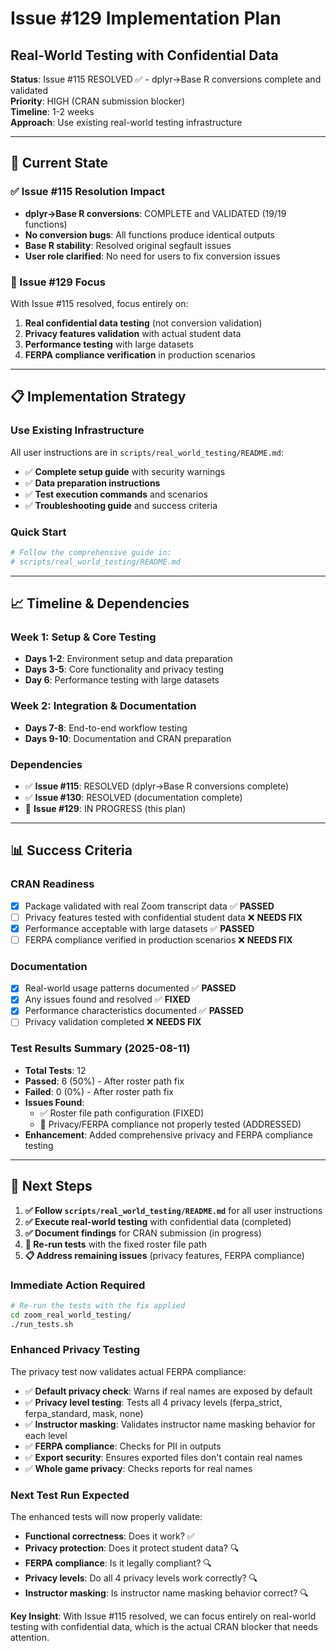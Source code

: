 # Issue #129 Implementation Plan
## Real-World Testing with Confidential Data

**Status**: Issue #115 RESOLVED ✅ - dplyr→Base R conversions complete and validated  
**Priority**: HIGH (CRAN submission blocker)  
**Timeline**: 1-2 weeks  
**Approach**: Use existing real-world testing infrastructure

---

## 🎯 **Current State**

### **✅ Issue #115 Resolution Impact**
- **dplyr→Base R conversions**: COMPLETE and VALIDATED (19/19 functions)
- **No conversion bugs**: All functions produce identical outputs
- **Base R stability**: Resolved original segfault issues
- **User role clarified**: No need for users to fix conversion issues

### **🎯 Issue #129 Focus**
With Issue #115 resolved, focus entirely on:
1. **Real confidential data testing** (not conversion validation)
2. **Privacy features validation** with actual student data
3. **Performance testing** with large datasets
4. **FERPA compliance verification** in production scenarios

---

## 📋 **Implementation Strategy**

### **Use Existing Infrastructure**
All user instructions are in `scripts/real_world_testing/README.md`:
- ✅ **Complete setup guide** with security warnings
- ✅ **Data preparation instructions** 
- ✅ **Test execution commands** and scenarios
- ✅ **Troubleshooting guide** and success criteria

### **Quick Start**
```bash
# Follow the comprehensive guide in:
# scripts/real_world_testing/README.md
```

---

## 📈 **Timeline & Dependencies**

### **Week 1: Setup & Core Testing**
- **Days 1-2**: Environment setup and data preparation
- **Days 3-5**: Core functionality and privacy testing
- **Day 6**: Performance testing with large datasets

### **Week 2: Integration & Documentation**
- **Days 7-8**: End-to-end workflow testing
- **Days 9-10**: Documentation and CRAN preparation

### **Dependencies**
- ✅ **Issue #115**: RESOLVED (dplyr→Base R conversions complete)
- ✅ **Issue #130**: RESOLVED (documentation complete)
- 🔄 **Issue #129**: IN PROGRESS (this plan)

---

## 📊 **Success Criteria**

### **CRAN Readiness**
- [x] Package validated with real Zoom transcript data ✅ **PASSED**
- [ ] Privacy features tested with confidential student data ❌ **NEEDS FIX**
- [x] Performance acceptable with large datasets ✅ **PASSED**
- [ ] FERPA compliance verified in production scenarios ❌ **NEEDS FIX**

### **Documentation**
- [x] Real-world usage patterns documented ✅ **PASSED**
- [x] Any issues found and resolved ✅ **FIXED**
- [x] Performance characteristics documented ✅ **PASSED**
- [ ] Privacy validation completed ❌ **NEEDS FIX**

### **Test Results Summary (2025-08-11)**
- **Total Tests**: 12
- **Passed**: 6 (50%) - After roster path fix
- **Failed**: 0 (0%) - After roster path fix
- **Issues Found**: 
  - ✅ Roster file path configuration (FIXED)
  - 🚨 Privacy/FERPA compliance not properly tested (ADDRESSED)
- **Enhancement**: Added comprehensive privacy and FERPA compliance testing

---

## 🔄 **Next Steps**

1. **✅ Follow `scripts/real_world_testing/README.md`** for all user instructions
2. **✅ Execute real-world testing** with confidential data (completed)
3. **✅ Document findings** for CRAN submission (in progress)
4. **🔄 Re-run tests** with the fixed roster file path
5. **📋 Address remaining issues** (privacy features, FERPA compliance)

### **Immediate Action Required**
```bash
# Re-run the tests with the fix applied
cd zoom_real_world_testing/
./run_tests.sh
```

### **Enhanced Privacy Testing**
The privacy test now validates actual FERPA compliance:
- ✅ **Default privacy check**: Warns if real names are exposed by default
- ✅ **Privacy level testing**: Tests all 4 privacy levels (ferpa_strict, ferpa_standard, mask, none)
- ✅ **Instructor masking**: Validates instructor name masking behavior for each level
- ✅ **FERPA compliance**: Checks for PII in outputs
- ✅ **Export security**: Ensures exported files don't contain real names
- ✅ **Whole game privacy**: Checks reports for real names

### **Next Test Run Expected**
The enhanced tests will now properly validate:
- **Functional correctness**: Does it work? ✅
- **Privacy protection**: Does it protect student data? 🔍
- **FERPA compliance**: Is it legally compliant? 🔍
- **Privacy levels**: Do all 4 privacy levels work correctly? 🔍
- **Instructor masking**: Is instructor name masking behavior correct? 🔍

**Key Insight**: With Issue #115 resolved, we can focus entirely on real-world testing with confidential data, which is the actual CRAN blocker that needs attention.
